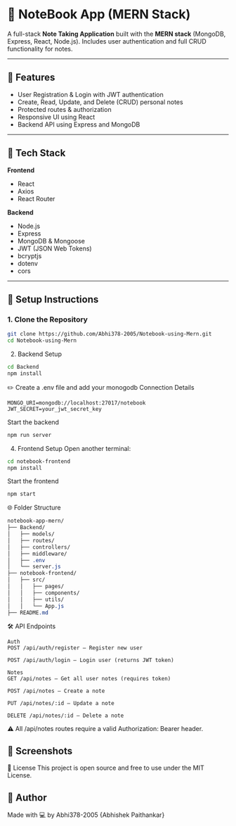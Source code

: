 # 📒 NoteBook App (MERN Stack)

A full-stack **Note Taking Application** built with the **MERN stack** (MongoDB, Express, React, Node.js). Includes user authentication and full CRUD functionality for notes.

---

## 🚀 Features

- User Registration & Login with JWT authentication
- Create, Read, Update, and Delete (CRUD) personal notes
- Protected routes & authorization
- Responsive UI using React
- Backend API using Express and MongoDB

---

## 🧱 Tech Stack

**Frontend**
- React
- Axios
- React Router

**Backend**
- Node.js
- Express
- MongoDB & Mongoose
- JWT (JSON Web Tokens)
- bcryptjs
- dotenv
- cors

---

## 🔧 Setup Instructions

### 1. Clone the Repository

```bash
git clone https://github.com/Abhi378-2005/Notebook-using-Mern.git
cd Notebook-using-Mern
```

2. Backend Setup
```bash
cd Backend
npm install
```

✏️ Create a .env file and add your monogodb Connection Details

```env
MONGO_URI=mongodb://localhost:27017/notebook
JWT_SECRET=your_jwt_secret_key
```
Start the backend
```bash
npm run server
```

4. Frontend Setup
Open another terminal:
```bash
cd notebook-frontend
npm install
```
Start the frontend
```bash
npm start
```
🌐 Folder Structure

```css
notebook-app-mern/
├── Backend/
│   ├── models/
│   ├── routes/
│   ├── controllers/
│   ├── middleware/
│   ├── .env
│   └── server.js
├── notebook-frontend/
│   ├── src/
│   │   ├── pages/
│   │   ├── components/
│   │   ├── utils/
│   │   └── App.js
├── README.md
```

🛠 API Endpoints
```
Auth
POST /api/auth/register — Register new user

POST /api/auth/login — Login user (returns JWT token)

Notes
GET /api/notes — Get all user notes (requires token)

POST /api/notes — Create a note

PUT /api/notes/:id — Update a note

DELETE /api/notes/:id — Delete a note
```
⚠️ All /api/notes routes require a valid Authorization: Bearer <token> header.

## 📸 Screenshots


📄 License
This project is open source and free to use under the MIT License.

## 🙌 Author

Made with 💻 by Abhi378-2005 {Abhishek Paithankar}
